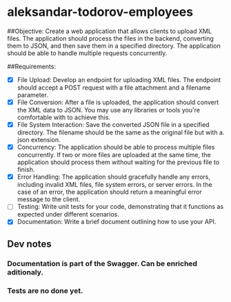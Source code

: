# aleksandar-todorov-employees

##Objective: Create a web application that allows clients to upload XML files. The application should process
the files in the backend, converting them to JSON, and then save them in a specified directory. The
application should be able to handle multiple requests concurrently.

##Requirements:
- [x] File Upload: Develop an endpoint for uploading XML files. The endpoint should accept a POST
request with a file attachment and a filename parameter.
- [x] File Conversion: After a file is uploaded, the application should convert the XML data to JSON.
You may use any libraries or tools you're comfortable with to achieve this.
- [x] File System Interaction: Save the converted JSON file in a specified directory. The filename
should be the same as the original file but with a. json extension.
- [x] Concurrency: The application should be able to process multiple files concurrently. If two or
more files are uploaded at the same time, the application should process them without waiting
for the previous file to finish.
- [x] Error Handling: The application should gracefully handle any errors, including invalid XML files,
file system errors, or server errors. In the case of an error, the application should return a
meaningful error message to the client.
- [ ] Testing: Write unit tests for your code, demonstrating that it functions as expected under
different scenarios.
- [x] Documentation: Write a brief document outlining how to use your API.

## Dev notes
### Documentation is part of the Swagger. Can be enriched aditionaly.
### Tests are no done yet.

